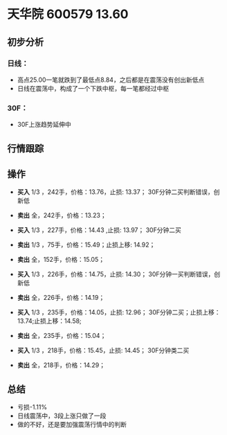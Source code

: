 # 天华院 600579 13.60 
## 初步分析
### 日线：
  - 高点25.00一笔就跌到了最低点8.84，之后都是在震荡没有创出新低点
  - 日线在震荡中，构成了一个下跌中枢，每一笔都经过中枢
### 30F：
  - 30F上涨趋势延伸中
## 行情跟踪
  
## 操作
  - **买入** 1/3 ，242手，价格：13.76，止损: 13.37； 30F分钟二买判断错误，创新低
  - **卖出** 全，242手，价格：13.23；

  - **买入** 1/3 ，227手，价格：14.43 ,止损: 13.97； 30F分钟二买
  - **卖出** 1/3 ，75手，价格：15.49；止损上移: 14.92；
  - **卖出** 全，152手，价格：15.05；

  - **买入** 1/3 ，226手，价格：14.75，止损: 14.30； 30F分钟一买判断错误，创新低
  - **卖出** 全，226手，价格：14.19；

  - **买入** 1/3 ，235手，价格：14.05，止损: 12.96； 30F分钟二买；止损上移：13.74;止损上移：14.58; 
  - **卖出** 全，235手，价格：15.04；

  - **买入** 1/3 ，218手，价格：15.45，止损: 14.45； 30F分钟类二买
  - **卖出** 全，218手，价格：14.29；

## 总结
  - 亏损-1.11%
  - 日线震荡中，3段上涨只做了一段
  - 做的不好，还是要加强震荡行情中的判断
